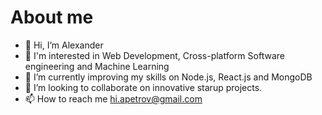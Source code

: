 # About me
- 👋 Hi, I’m Alexander 
- 👀 I'm interested in Web Development, Cross-platform Software engineering and Machine Learning
- 🌱 I’m currently improving my skills on Node.js, React.js and MongoDB
- 💞️ I’m looking to collaborate on innovative starup projects.
- 📫 How to reach me hi.apetrov@gmail.com

<!---
hiapetrov/hiapetrov is a ✨ special ✨ repository because its `README.md` (this file) appears on your GitHub profile.
You can click the Preview link to take a look at your changes.
--->

